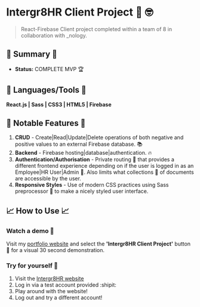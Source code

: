 # Intergr8HR Client Project 🏢 :nerd_face:
> React-Firebase Client project completed within a team of 8 in collaboration with _nology.

## :satellite: Summary :satellite:
   - __Status:__ COMPLETE MVP 🏆

## :hammer: Languages/Tools :hammer:
__React.js | Sass | CSS3 | HTML5 | Firebase__

## 🔬 Notable Features 🔬
1. __CRUD__ - Create|Read|Update|Delete operations of both negative and positive values to an external Firebase database. :books:
2. __Backend__ - Firebase hosting|database|authentication. :fire:
3. __Authentication/Authorisation__ - Private routing :ticket: that provides a different frontend experience depending on if the user is logged in as an Employee|HR User|Admin  :cop:. Also limits what collections :bookmark: of documents are accessible by the user.
4. __Responsive Styles__ - Use of modern CSS practices using Sass preprocessor :nail_care: to make a nicely styled user interface.

## :chart_with_upwards_trend: How to Use :chart_with_upwards_trend:
### Watch a demo :movie_camera:
Visit my [portfolio website](https://tobymould.com/) and select the __'Intergr8HR Client Project'__ button :black_square_button: for a visual 30 second demonstration.

### Try for yourself :raised_hands:
1. Visit the [Intergr8HR website](https://intergr8-42df9.web.app/)
2. Log in via a test account provided :shipit:
3. Play around with the website!
4. Log out and try a different account!
